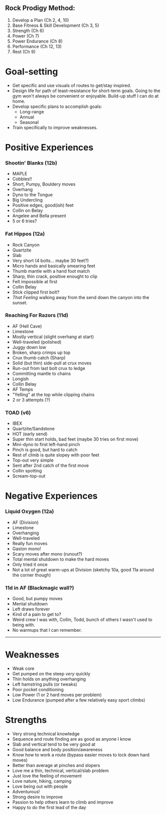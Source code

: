 Rock Prodigy Method:
--------------------

1. Develop a Plan (Ch 2, 4, 10)
2. Base Fitness & Skill Development (Ch 3, 5)
3. Strength (Ch 6)
4. Power (Ch 7)
5. Power Endurance (Ch 8)
6. Performance (Ch 12, 13)
7. Rest (Ch 9)


Goal-setting
============

+ Get specific and use visuals of routes to get/stay inspired.
+ Design life for path of least-resistance for short-term goals.
  Going to the gym won't always be convenient or enjoyable. Build-up
  stuff I can do at home.
+ Develop specific plans to accomplish goals:
  - Long-range
  - Annual
  - Seasonal
+ Train specifically to improve weaknesses.

Positive Experiences
====================

### Shootin' Blanks (12b)
+ MAPLE
+ Cobbles!!
+ Short, Pumpy, Bouldery moves
+ Overhang
+ Dyno to the Tongue
+ Big Undercling
+ Positive edges, good(ish) feet
+ Collin on Belay
+ Angelee and Bella present
+ 5 or 6 tries?

### Fat Hippos (12a)
+ Rock Canyon
+ Quartzite
+ Slab
+ Very short (4 bolts... maybe 30 feet?)
+ Micro hands and basically smearing feet
+ Thumb mantle with a hand foot match
+ Sharp, thin crack, positive enought to clip
+ Felt impossible at first
+ Collin Belay
+ Stick clipped first bolt?
+ *That Feeling* walking away from the send down the canyon into the sunset.

### Reaching For Razors (11d)
+ AF (Hell Cave)
+ Limestone
+ Mostly vertical (slight overhang at start)
+ Well-traveled (polished)
+ Juggy down low
+ Broken, sharp crimps up top
+ Crux thumb catch (Sharp)
+ Solid (but thin) side-pull at crux moves
+ Run-out from last bolt crux to ledge
+ Committing mantle to chains
+ Longish
+ Collin Belay
+ AF Temps
+ "Yelling" at the top while clipping chains
+ 2 or 3 attempts (?)

### TOAD (v6)
+ IBEX
+ Quartzite/Sandstone
+ HOT (early send)
+ Super thin start holds, bad feet (maybe 30 tries on first move)
+ Mini-dyno to first left-hand pinch
+ Pinch is good, but hard to catch
+ Rest of climb is quite slopey with poor feet
+ Top-out very simple
+ Sent after 2nd catch of the first move
+ Collin spotting
+ Scream-top-out

Negative Experiences
====================

### Liquid Oxygen (12a)
+ AF (Division)
+ Limestone
+ Overhanging
+ Well-traveled
+ Really fun moves
+ Gaston mono!
+ Scary moves after mono (runout?)
+ Total mental shutdown to make the hard moves
+ Only tried it once
+ Not a lot of great warm-ups at Division (sketchy 10a, good 11a around the corner though)

### 11d in AF (Blackmagic wall?)
+ Good, but pumpy moves
+ Mental shutdown
+ Left draws forever
+ Kind of a pain to get to?
+ Weird crew I was with, Collin, Todd, bunch of others I wasn't used to being with.
+ No warmups that I can remember.

----------------------

Weaknesses
==========

+ Weak core
+ Get pumped on the steep *very* quickly
+ Thin holds on anything overhanging
+ Left hamstring pulls (or tweaks)
+ Poor pocket conditioning
+ Low Power (1 or 2 hard moves per problem)
+ Low Endurance (pumped after a few relatively easy sport climbs)

Strengths
=========

+ Very strong technical knowledge
+ Sequence and route finding are as good as anyone I know
+ Slab and vertical tend to be very good at
+ Good balance and body position/awareness
+ Know how to work a route (bypass easier moves to lock down hard moves)
+ Better than average at pinches and slopers
+ Love me a thin, technical, vertical/slab problem
+ Just love the feeling of movement
+ Love nature, hiking, camping
+ Love being out with people
+ Adventurous!
+ Strong desire to improve
+ Passion to help others learn to climb and improve
+ Happy to do the first lead of the day



